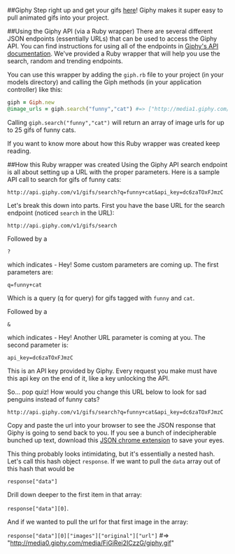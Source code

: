 

##Giphy
Step right up and get your gifs [here](http://giphy.com/)! Giphy makes it super easy to pull animated gifs into your project.

##Using the Giphy API (via a Ruby wrapper)
There are several different JSON endpoints (essentially URLs) that can be used to access the Giphy API. You can find instructions for using all of the endpoints in [Giphy's API documentation](https://github.com/Giphy/GiphyAPI). We've provided a Ruby wrapper that will help you use the search, random and trending endpoints.

You can use this wrapper by adding the `giph.rb` file to your project (in your models directory) and calling the Giph methods (in your application controller) like this:

```ruby
giph = Giph.new
@image_urls = giph.search("funny","cat") #=> ["http://media1.giphy.com/media/OJlZmXRwHXdKg/giphy.gif", "http://media1.giphy.com/media/DYeUCNxWsZ76o/giphy.gif", "http://media1.giphy.com/media/dFgEAn2QfHve8/giphy.gif" ... ]
```

Calling `giph.search("funny","cat")` will return an array of image urls for up to 25 gifs of funny cats.

If you want to know more about how this Ruby wrapper was created keep reading.

##How this Ruby wrapper was created
Using the Giphy API search endpoint is all about setting up a URL with the proper parameters. Here is a sample API call to search for gifs of funny cats:
```
http://api.giphy.com/v1/gifs/search?q=funny+cat&api_key=dc6zaTOxFJmzC
```

Let's break this down into parts. First you have the base URL for the search endpoint (noticed `search` in the URL):

```
http://api.giphy.com/v1/gifs/search
```
Followed by a

`?`

which indicates - Hey! Some custom parameters are coming up. The first parameters are:

`q=funny+cat`

Which is a query (q for query) for gifs tagged with `funny` and `cat`.

Followed by a

`&`

which indicates - Hey! Another URL parameter is coming at you. The second parameter is:

`api_key=dc6zaTOxFJmzC`

This is an API key provided by Giphy. Every request you make must have this api key on the end of it, like a key unlocking the API.

So... pop quiz! How would you change this URL below to look for sad penguins instead of funny cats?

```
http://api.giphy.com/v1/gifs/search?q=funny+cat&api_key=dc6zaTOxFJmzC
```

Copy and paste the url into your browser to see the JSON response that Giphy is going to send back to you. If you see a bunch of indecipherable bunched up text, download this [JSON chrome extension](https://chrome.google.com/webstore/detail/jsonview/chklaanhfefbnpoihckbnefhakgolnmc?hl=en) to save your eyes.

This thing probably looks intimidating, but it's essentially a nested hash. Let's call this hash object `response`. If we want to pull the `data` array out of this hash that would be

`response["data"]`

Drill down deeper to the first item in that array:

`response["data"][0]`.

And if we wanted to pull the url for that first image in the array:

`response["data"][0]["images"]["original"]["url"]` #=> "http://media0.giphy.com/media/FiGiRei2ICzzG/giphy.gif"






